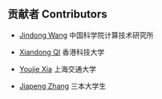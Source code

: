 ## 贡献者 Contributors

- [Jindong Wang](http://jd92.wang) 中国科学院计算技术研究所
- [Xiandong QI](https://xiandong79.github.io) 香港科技大学
- [Youjie Xia](https://youjiexia.github.io) 上海交通大学






























- [Jiapeng Zhang](https://www.zhihu.com/people/jiapengzhang) 三本大学生

